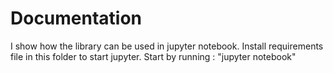 # Documentation
I show how the library can be used in jupyter notebook. 
Install requirements file in this folder to start jupyter.
Start by running : "jupyter notebook"